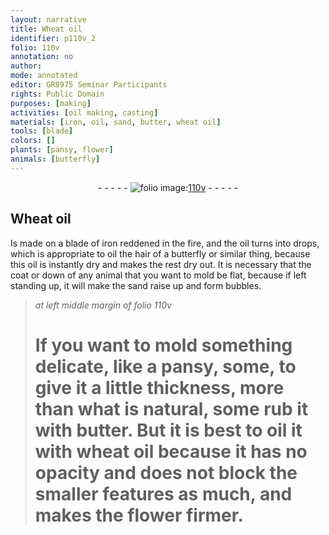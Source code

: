 ```yaml
---
layout: narrative
title: Wheat oil
identifier: p110v_2
folio: 110v
annotation: no
author:
mode: annotated
editor: GR8975 Seminar Participants
rights: Public Domain
purposes: [making]
activities: [oil making, casting]
materials: [iron, oil, sand, butter, wheat oil]
tools: [blade]
colors: []
plants: [pansy, flower]
animals: [butterfly]
---
```


 <div class="folio" align="center">- - - - - <a href="http://gallica.bnf.fr/ark:/12148/btv1b10500001g/f226.image" target="_blank"><img src="https://cu-mkp.github.io/GR8975-edition/assets/photo-icon.png" alt="folio image: " style="display:inline-block; margin-bottom:-3px;"/>110v</a> - - - - - </div>  <span class="activity"></span> <span class="activity"></span> 

## Wheat oil

 
Is made on a <span class="tool">blade</span> of <span class="material">iron</span> reddened in the fire, and the <span class="material">oil</span> turns into drops, which is appropriate to <span class="material">oil</span> the hair of a <span class="animal">butterfly</span> or similar thing, because this <span class="material">oil</span> is instantly dry and makes the rest dry out. It is necessary that the coat or down of any animal that you want to mold be flat, because if left standing up, it will make the <span class="material">sand</span> raise up and form bubbles.
 
> *at left middle margin of folio 110v*
> 
>  # If you want to mold something delicate, like a <span class="plant">pansy</span>, some, to give it a little thickness, more than what is natural, some rub it with <span class="material">butter</span>. But it is best to oil it with <span class="material">wheat oil</span> because it has no opacity and does not block the smaller features as much, and makes the <span class="plant">flower</span> firmer.
 